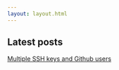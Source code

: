 ```yaml
---
layout: layout.html
---
```


<h2>Latest posts</h2>

<a href="/posts/multiple-ssh-keys-and-github-users/">Multiple SSH keys and Github users</a>
